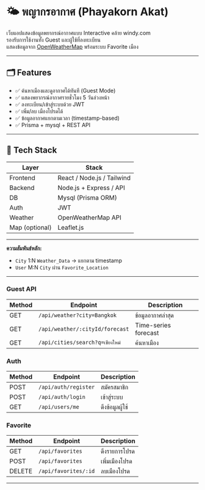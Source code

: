 # 🌤️ พญากรอากาศ (Phayakorn Akat)

เว็บแอปแสดงข้อมูลพยากรณ์อากาศแบบ Interactive คล้าย windy.com  
รองรับการใช้งานทั้ง Guest และผู้ใช้ที่ลงทะเบียน  
แสดงข้อมูลจาก [OpenWeatherMap](https://openweathermap.org) พร้อมระบบ Favorite เมือง

---

## 🗂️ Features

- ✅ ค้นหาเมืองและดูอากาศได้ทันที (Guest Mode)
- ✅ แสดงพยากรณ์อากาศรายชั่วโมง 5 วันล่วงหน้า
- ✅ ลงทะเบียน/เข้าสู่ระบบด้วย JWT
- ✅ เพิ่ม/ลบ เมืองโปรดได้
- ✅ ข้อมูลอากาศแยกตามเวลา (timestamp-based)
- ✅ Prisma + mysql + REST API

---

## 🧱 Tech Stack

| Layer     | Stack                         |
|-----------|-------------------------------|
| Frontend  | React / Node.js / Tailwind    |
| Backend   | Node.js + Express /  API |
| DB        | Mysql (Prisma ORM)       |
| Auth      | JWT                           |
| Weather   | OpenWeatherMap API            |
| Map (optional) | Leaflet.js               |

---



**ความสัมพันธ์หลัก:**
- `City` 1:N `Weather_Data` → แยกตาม timestamp
- `User` M:N `City` ผ่าน `Favorite_Location`

---



### Guest API

| Method | Endpoint | Description |
|--------|----------|-------------|
| GET    | `/api/weather?city=Bangkok` | ข้อมูลอากาศล่าสุด |
| GET    | `/api/weather/:cityId/forecast` | Time-series forecast |
| GET    | `/api/cities/search?q=เชียงใหม่` | ค้นหาเมือง |

### Auth

| Method | Endpoint | Description |
|--------|----------|-------------|
| POST   | `/api/auth/register` | สมัครสมาชิก |
| POST   | `/api/auth/login`    | เข้าสู่ระบบ |
| GET    | `/api/users/me`      | ดึงข้อมูลผู้ใช้ |

### Favorite

| Method | Endpoint | Description |
|--------|----------|-------------|
| GET    | `/api/favorites` | ดึงรายการโปรด |
| POST   | `/api/favorites` | เพิ่มเมืองโปรด |
| DELETE | `/api/favorites/:id` | ลบเมืองโปรด |

---

